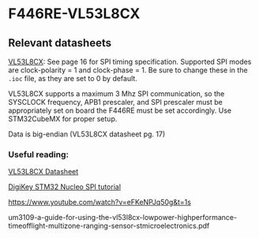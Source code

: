 # F446RE-VL53L8CX

## Relevant datasheets

[VL53L8CX](https://www.pololu.com/file/0J2029/vl53l8cx.pdf): See page 16 for SPI timing specification. Supported SPI modes are clock-polarity = 1 and clock-phase = 1. Be sure to change these in the `.ioc` file, as they are set to 0 by default.

VL53L8CX supports a maximum 3 Mhz SPI communication, so the SYSCLOCK frequency, APB1 prescaler, and SPI prescaler must be appropriately set on board the F446RE must be set accordingly. Use STM32CubeMX for proper setup.

Data is big-endian (VL53L8CX datasheet pg. 17)


### Useful reading:

[VL53L8CX Datasheet](https://www.st.com/resource/en/datasheet/vl53l8cx.pdf)

[DigiKey STM32 Nucleo SPI tutorial](https://www.digikey.com/en/maker/projects/getting-started-with-stm32-how-to-use-spi/09eab3dfe74c4d0391aaaa99b0a8ee17)

https://www.youtube.com/watch?v=eFKeNPJq50g&t=1s


um3109-a-guide-for-using-the-vl53l8cx-lowpower-highperformance-timeofflight-multizone-ranging-sensor-stmicroelectronics.pdf
